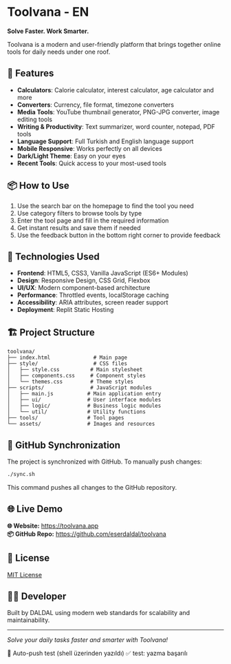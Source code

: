 
# Toolvana - EN

<!-- TEST : auto-push check (EN) -->  


**Solve Faster. Work Smarter.**

Toolvana is a modern and user-friendly platform that brings together online tools for daily needs under one roof.

## 🚀 Features
- **Calculators**: Calorie calculator, interest calculator, age calculator and more
- **Converters**: Currency, file format, timezone converters
- **Media Tools**: YouTube thumbnail generator, PNG-JPG converter, image editing tools
- **Writing & Productivity**: Text summarizer, word counter, notepad, PDF tools
- **Language Support**: Full Turkish and English language support
- **Mobile Responsive**: Works perfectly on all devices
- **Dark/Light Theme**: Easy on your eyes
- **Recent Tools**: Quick access to your most-used tools

## 📦 How to Use
1. Use the search bar on the homepage to find the tool you need
2. Use category filters to browse tools by type
3. Enter the tool page and fill in the required information
4. Get instant results and save them if needed
5. Use the feedback button in the bottom right corner to provide feedback

## 🔧 Technologies Used
- **Frontend**: HTML5, CSS3, Vanilla JavaScript (ES6+ Modules)
- **Design**: Responsive Design, CSS Grid, Flexbox
- **UI/UX**: Modern component-based architecture
- **Performance**: Throttled events, localStorage caching
- **Accessibility**: ARIA attributes, screen reader support
- **Deployment**: Replit Static Hosting

## 🏗️ Project Structure
```
toolvana/
├── index.html              # Main page
├── style/                  # CSS files
│   ├── style.css          # Main stylesheet
│   ├── components.css     # Component styles
│   └── themes.css         # Theme styles
├── scripts/               # JavaScript modules
│   ├── main.js           # Main application entry
│   ├── ui/               # User interface modules
│   ├── logic/            # Business logic modules
│   └── util/             # Utility functions
├── tools/                # Tool pages
└── assets/               # Images and resources
```

## 🔁 GitHub Synchronization
The project is synchronized with GitHub. To manually push changes:

```bash
./sync.sh
```

This command pushes all changes to the GitHub repository.

## 🌐 Live Demo
**🌐 Website:** https://toolvana.app  
**📦 GitHub Repo:** https://github.com/eserdaldal/toolvana

## 📝 License
[MIT License](./LICENSE)

## 👨‍💻 Developer
Built by DALDAL using modern web standards for scalability and maintainability.

---

*Solve your daily tasks faster and smarter with Toolvana!*

🧪 Auto-push test (shell üzerinden yazıldı)
✅ test: yazma başarılı
